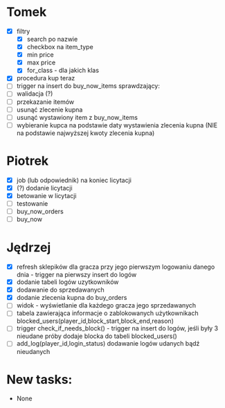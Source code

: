 # Tomek

- [x] filtry
    - [x] search po nazwie
    - [x] checkbox na item_type
    - [x] min price
    - [x] max price
    - [x] for_class - dla jakich klas
- [x] procedura kup teraz
- [ ] trigger na insert do buy_now_items sprawdzający:
- [ ] walidacja (?)
- [ ] przekazanie itemów
- [ ] usunąć zlecenie kupna
- [ ] usunąć wystawiony item z buy_now_items
- [ ] wybieranie kupca na podstawie daty wystawienia zlecenia kupna (NIE na podstawie najwyższej kwoty zlecenia
      kupna)

# Piotrek

- [x] job (lub odpowiednik) na koniec licytacji
- [x] (?) dodanie licytacji
- [x] betowanie w licytacji
- [ ] testowanie 
- [ ] buy_now_orders
- [ ] buy_now

# Jędrzej

- [x] refresh sklepików dla gracza przy jego pierwszym logowaniu danego dnia - trigger na pierwszy insert do logów
- [x] dodanie tabeli logów uzytkowników
- [x] dodawanie do sprzedawanych
- [x] dodanie zlecenia kupna do buy_orders
- [ ] widok - wyświetlanie dla każdego gracza jego sprzedawanych
- [ ] tabela zawierająca informacje o zablokowanych użytkownikach blocked_users(player_id,block_start,block_end,reason)
- [ ] trigger check_if_needs_block() - trigger na insert do logów, jeśli były 3 nieudane próby dodaje blocka do tabeli
  blocked_users()
- [ ] add_log(player_id,login_status) dodawanie logów udanych bądź nieudanych

# New tasks:
- None


